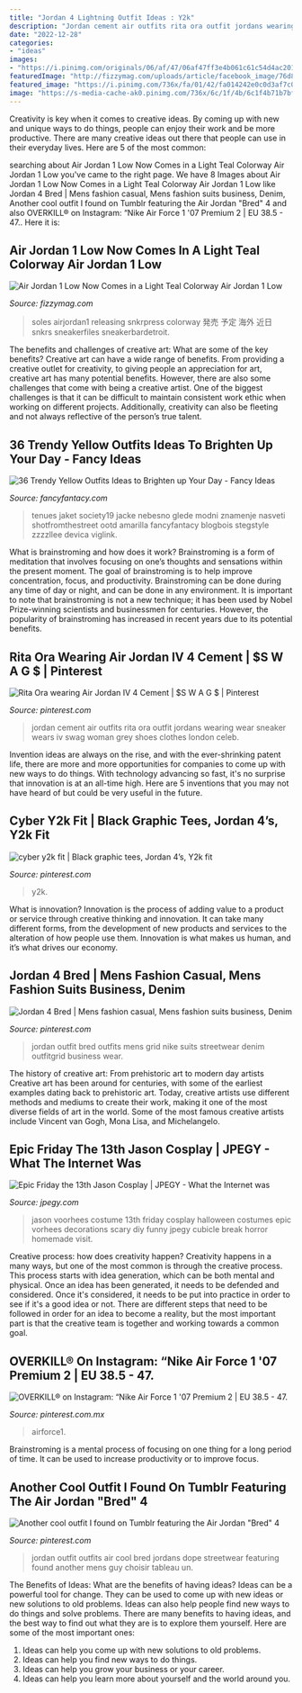 ```yaml
---
title: "Jordan 4 Lightning Outfit Ideas : Y2k"
description: "Jordan cement air outfits rita ora outfit jordans wearing wear sneaker wears iv swag woman grey shoes clothes london celeb"
date: "2022-12-28"
categories:
- "ideas"
images:
- "https://i.pinimg.com/originals/06/af/47/06af47ff3e4b061c61c54d4ac20108f9.png"
featuredImage: "http://fizzymag.com/uploads/article/facebook_image/76d85e4e-3fa7-421f-8d27-21c8f7de0f5d/air-jordan-1-low-dc6991-400-release-info-002.jpg"
featured_image: "https://i.pinimg.com/736x/fa/01/42/fa014242e0c0d3af7c0a652e323d4969--dope-style-swag-style.jpg"
image: "https://s-media-cache-ak0.pinimg.com/736x/6c/1f/4b/6c1f4b71b7bf5edcdb23f1a593a77e43.jpg"
---
```



Creativity is key when it comes to creative ideas. By coming up with new and unique ways to do things, people can enjoy their work and be more productive. There are many creative ideas out there that people can use in their everyday lives. Here are 5 of the most common: 

	

		
searching about Air Jordan 1 Low Now Comes in a Light Teal Colorway Air Jordan 1 Low you've came to the right page. We have 8 Images about Air Jordan 1 Low Now Comes in a Light Teal Colorway Air Jordan 1 Low like Jordan 4 Bred | Mens fashion casual, Mens fashion suits business, Denim, Another cool outfit I found on Tumblr featuring the Air Jordan &quot;Bred&quot; 4 and also OVERKILL® on Instagram: “Nike Air Force 1 &#039;07 Premium 2 | EU 38.5 - 47.. Here it is:
		
    
## Air Jordan 1 Low Now Comes In A Light Teal Colorway Air Jordan 1 Low

<img loading=lazy src="http://fizzymag.com/uploads/article/facebook_image/76d85e4e-3fa7-421f-8d27-21c8f7de0f5d/air-jordan-1-low-dc6991-400-release-info-002.jpg" onerror="this.onerror=null;this.src='https://tse4.mm.bing.net/th?id=OIP.uZPDrcHk-yd1UAAht2_aogHaE8&amp;pid=15.1';" alt="Air Jordan 1 Low Now Comes in a Light Teal Colorway Air Jordan 1 Low">

_Source: fizzymag.com_

>soles airjordan1 releasing snkrpress colorway 発売 予定 海外 近日 snkrs sneakerfiles sneakerbardetroit. 

	

The benefits and challenges of creative art: What are some of the key benefits?
Creative art can have a wide range of benefits. From providing a creative outlet for creativity, to giving people an appreciation for art, creative art has many potential benefits. However, there are also some challenges that come with being a creative artist. One of the biggest challenges is that it can be difficult to maintain consistent work ethic when working on different projects. Additionally, creativity can also be fleeting and not always reflective of the person’s true talent.

    
## 36 Trendy Yellow Outfits Ideas To Brighten Up Your Day - Fancy Ideas

<img loading=lazy src="https://fancyfantacy.com/wp-content/uploads/2020/02/Trendy-Yellow-Outfits-Ideas-to-Brighten-up-Your-Day-5.jpg" onerror="this.onerror=null;this.src='https://tse3.mm.bing.net/th?id=OIP.ROBqGWaup9YAp_LpXAIV8gHaLH&amp;pid=15.1';" alt="36 Trendy Yellow Outfits Ideas to Brighten up Your Day - Fancy Ideas">

_Source: fancyfantacy.com_

>tenues jaket society19 jacke nebesno glede modni znamenje nasveti shotfromthestreet ootd amarilla fancyfantacy blogbois stegstyle zzzzllee devica viglink. 

	

What is brainstroming and how does it work?
Brainstroming is a form of meditation that involves focusing on one’s thoughts and sensations within the present moment. The goal of brainstroming is to help improve concentration, focus, and productivity. Brainstroming can be done during any time of day or night, and can be done in any environment. It is important to note that brainstroming is not a new technique; it has been used by Nobel Prize-winning scientists and businessmen for centuries. However, the popularity of brainstroming has increased in recent years due to its potential benefits.

    
## Rita Ora Wearing Air Jordan IV 4 Cement | $S W A G $ | Pinterest

<img loading=lazy src="https://s-media-cache-ak0.pinimg.com/736x/6c/1f/4b/6c1f4b71b7bf5edcdb23f1a593a77e43.jpg" onerror="this.onerror=null;this.src='https://tse4.mm.bing.net/th?id=OIP.Qb99RppOsrRn0I3hW0uF8AHaKa&amp;pid=15.1';" alt="Rita Ora wearing Air Jordan IV 4 Cement | $S W A G $ | Pinterest">

_Source: pinterest.com_

>jordan cement air outfits rita ora outfit jordans wearing wear sneaker wears iv swag woman grey shoes clothes london celeb. 

	

Invention ideas are always on the rise, and with the ever-shrinking patent life, there are more and more opportunities for companies to come up with new ways to do things. With technology advancing so fast, it's no surprise that innovation is at an all-time high. Here are 5 inventions that you may not have heard of but could be very useful in the future.

    
## Cyber Y2k Fit | Black Graphic Tees, Jordan 4’s, Y2k Fit

<img loading=lazy src="https://i.pinimg.com/736x/7a/fc/1c/7afc1c7acf7420a9c43a350569f1fc1a.jpg" onerror="this.onerror=null;this.src='https://tse2.mm.bing.net/th?id=OIP.atmJhDoMXSI3dE1F5n5kYwHaJ3&amp;pid=15.1';" alt="cyber y2k fit | Black graphic tees, Jordan 4’s, Y2k fit">

_Source: pinterest.com_

>y2k. 

	

What is innovation?
Innovation is the process of adding value to a product or service through creative thinking and innovation. It can take many different forms, from the development of new products and services to the alteration of how people use them. Innovation is what makes us human, and it’s what drives our economy.

    
## Jordan 4 Bred | Mens Fashion Casual, Mens Fashion Suits Business, Denim

<img loading=lazy src="https://i.pinimg.com/originals/06/af/47/06af47ff3e4b061c61c54d4ac20108f9.png" onerror="this.onerror=null;this.src='https://tse1.mm.bing.net/th?id=OIP.ogNoN5BdXovJ5lS_-HfkpQHaOn&amp;pid=15.1';" alt="Jordan 4 Bred | Mens fashion casual, Mens fashion suits business, Denim">

_Source: pinterest.com_

>jordan outfit bred outfits mens grid nike suits streetwear denim outfitgrid business wear. 

	

The history of creative art: From prehistoric art to modern day artists
Creative art has been around for centuries, with some of the earliest examples dating back to prehistoric art. Today, creative artists use different methods and mediums to create their work, making it one of the most diverse fields of art in the world. Some of the most famous creative artists include Vincent van Gogh, Mona Lisa, and Michelangelo.

    
## Epic Friday The 13th Jason Cosplay | JPEGY - What The Internet Was

<img loading=lazy src="http://jpegy.com/images/uploads/2015/10/Epic-Jason-Cosplay.jpg" onerror="this.onerror=null;this.src='https://tse2.mm.bing.net/th?id=OIP.mmeD26nuRPxnWQQWReZx9QHaHM&amp;pid=15.1';" alt="Epic Friday the 13th Jason Cosplay | JPEGY - What the Internet was">

_Source: jpegy.com_

>jason voorhees costume 13th friday cosplay halloween costumes epic vorhees decorations scary diy funny jpegy cubicle break horror homemade visit. 

	

Creative process: how does creativity happen?
Creativity happens in a many ways, but one of the most common is through the creative process. This process starts with idea generation, which can be both mental and physical. Once an idea has been generated, it needs to be defended and considered. Once it's considered, it needs to be put into practice in order to see if it's a good idea or not. There are different steps that need to be followed in order for an idea to become a reality, but the most important part is that the creative team is together and working towards a common goal.

    
## OVERKILL® On Instagram: “Nike Air Force 1 &#039;07 Premium 2 | EU 38.5 - 47.

<img loading=lazy src="https://i.pinimg.com/736x/83/0a/f1/830af144dd0b1343a58f14f4dd5cb0d2.jpg" onerror="this.onerror=null;this.src='https://tse4.mm.bing.net/th?id=OIP.t6fZtW3iP6aZEJWBKI0nlgHaJP&amp;pid=15.1';" alt="OVERKILL® on Instagram: “Nike Air Force 1 &#039;07 Premium 2 | EU 38.5 - 47.">

_Source: pinterest.com.mx_

>airforce1. 

	

Brainstroming is a mental process of focusing on one thing for a long period of time. It can be used to increase productivity or to improve focus.

    
## Another Cool Outfit I Found On Tumblr Featuring The Air Jordan &quot;Bred&quot; 4

<img loading=lazy src="https://i.pinimg.com/736x/fa/01/42/fa014242e0c0d3af7c0a652e323d4969--dope-style-swag-style.jpg" onerror="this.onerror=null;this.src='https://tse3.mm.bing.net/th?id=OIP.A-4PBmvNJXvFfPXu0rAvBAHaLH&amp;pid=15.1';" alt="Another cool outfit I found on Tumblr featuring the Air Jordan &quot;Bred&quot; 4">

_Source: pinterest.com_

>jordan outfit outfits air cool bred jordans dope streetwear featuring found another mens guy choisir tableau un. 

	

The Benefits of Ideas: What are the benefits of having ideas?
Ideas can be a powerful tool for change. They can be used to come up with new ideas or new solutions to old problems. Ideas can also help people find new ways to do things and solve problems. There are many benefits to having ideas, and the best way to find out what they are is to explore them yourself. Here are some of the most important ones: 
1. Ideas can help you come up with new solutions to old problems.
2. Ideas can help you find new ways to do things.
3. Ideas can help you grow your business or your career.
4. Ideas can help you learn more about yourself and the world around you.

